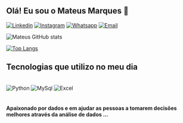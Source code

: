 
## Olá! Eu sou o Mateus Marques 👋


[![Linkedin](	https://img.shields.io/badge/LinkedIn-0077B5?style=for-the-badge&logo=linkedin&logoColor=white)](https://www.linkedin.com/in/mateus-marques-galv%C3%A3o-759b3a3a/)
[![Instagram](https://img.shields.io/badge/Instagram-E4405F?style=for-the-badge&logo=instagram&logoColor=white)](https://www.instagram.com/mateus__mg_/)
[![Whatsapp](https://img.shields.io/badge/WhatsApp-25D366?style=for-the-badge&logo=whatsapp&logoColor=white)](https://api.whatsapp.com/send?phone=5562992723951&text=Ol%C3%A1%20Mateus)
[![Email](https://img.shields.io/badge/Gmail-D14836?style=for-the-badge&logo=gmail&logoColor=white)](mailto:mateusmarques2011@live.com?Subject=Contato&Body=Ola%20Mateus%20Marques)


![Mateus GitHub stats](https://github-readme-stats.vercel.app/api?username=mateus-mg&show_icons=true&theme=dracula)

[![Top Langs](https://github-readme-stats.vercel.app/api/top-langs/?username=mateus-mg)](https://github.com/anuraghazra/github-readme-stats)


## Tecnologias que utilizo no meu dia

<div style="display: inline_block"><br>
<img align="center" alt="Python" src="https://img.shields.io/badge/Python-14354C?style=for-the-badge&logo=python&logoColor=white" />
<img align="center" alt="MySql" src="https://img.shields.io/badge/MySQL-00000F?style=for-the-badge&logo=mysql&logoColor=white" />
<img align="center" alt="Excel" src="https://img.shields.io/badge/Microsoft_Excel-217346?style=for-the-badge&logo=microsoft-excel&logoColor=white" />
</div>

<br />

 #### Apaixonado por dados e em ajudar as pessoas a tomarem decisões melhores através da análise de dados ...
